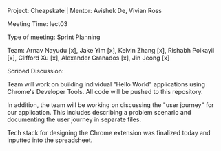 Project: Cheapskate | Mentor: Avishek De, Vivian Ross

Meeting Time: lect03

Type of meeting: Sprint Planning

Team: Arnav Nayudu [x], Jake Yim [x], Kelvin Zhang [x], Rishabh Poikayil [x], Clifford Xu [x], Alexander Granados [x], Jin Jeong [x]

Scribed Discussion:

Team will work on building individual "Hello World" applications using Chrome's Developer Tools. All code will be pushed to this repository.

In addition, the team will be working on discussing the "user journey" for our application. This includes describing a problem scenario and documenting
the user journey in separate files.

Tech stack for designing the Chrome extension was finalized today and inputted into the spreadsheet.


